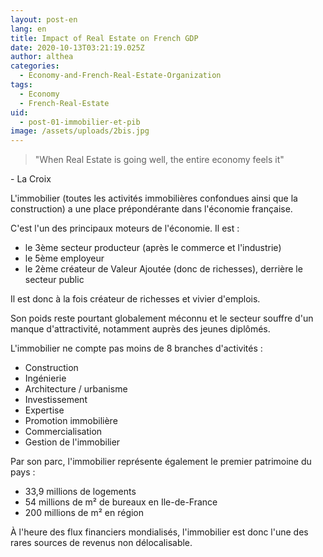 ```yaml
---
layout: post-en
lang: en
title: Impact of Real Estate on French GDP
date: 2020-10-13T03:21:19.025Z
author: althea
categories:
  - Economy-and-French-Real-Estate-Organization
tags:
  - Economy
  - French-Real-Estate
uid:
  - post-01-immobilier-et-pib
image: /assets/uploads/2bis.jpg
---
```

> "When Real Estate is going well, the entire economy feels it"

\- La Croix

L'immobilier (toutes les activités immobilières confondues ainsi que la construction) a une place prépondérante dans l'économie française.

C'est l'un des principaux moteurs de l'économie. Il est :

* le 3ème secteur producteur (après le commerce et l'industrie)
* le 5ème employeur
* le 2ème créateur de Valeur Ajoutée (donc de richesses), derrière le secteur public

Il est donc à la fois créateur de richesses et vivier d'emplois.

Son poids reste pourtant globalement méconnu et le secteur souffre d'un manque d'attractivité, notamment auprès des jeunes diplômés.

L'immobilier ne compte pas moins de 8 branches d'activités :

* Construction
* Ingénierie
* Architecture / urbanisme
* Investissement
* Expertise
* Promotion immobilière
* Commercialisation
* Gestion de l'immobilier

Par son parc, l'immobilier représente également le premier patrimoine du pays :

* 33,9 millions de logements
* 54 millions de m² de bureaux en Ile-de-France
* 200 millions de m² en région

À l'heure des flux financiers mondialisés, l'immobilier est donc l'une des rares sources de revenus non délocalisable.